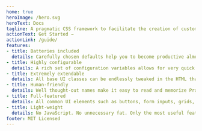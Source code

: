 ```yaml
---
home: true
heroImage: /hero.svg
heroText: Docs
tagline: A pragmatic CSS framework to facilitate the creation of custom UI and style systems.
actionText: Get Started →
actionLink: /guide/
features:
- title: Batteries included
  details: Carefully chosen defaults help you to become productive almost immediately.
- title: Highly configurable
  details: A rich set of configuration variables allows for very quick customization.
- title: Extremely extendable
  details: All base UI classes can be endlessly tweaked in the HTML thanks to countless utility classes.
- title: Human-friendly
  details: Well thought-out names make it easy to read and memorize PragmaCSS classes.
- title: Full-featured
  details: All common UI elements such as buttons, form inputs, grids, loaders and much more are included.
- title: Light-weight
  details: No JavaScript. No unnecessary fat. Only the most useful features are included.
footer: MIT Licensed
---
```


